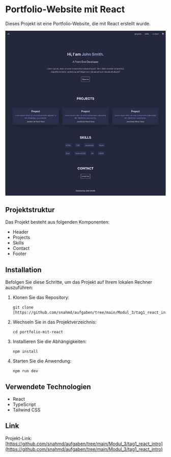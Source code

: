 # Portfolio-Website mit React

Dieses Projekt ist eine Portfolio-Website, die mit React erstellt wurde.

![Portfolio Screenshot](./src/assets/portfolio-react.png)

## Projektstruktur

Das Projekt besteht aus folgenden Komponenten:

- Header
- Projects
- Skills
- Contact
- Footer

## Installation

Befolgen Sie diese Schritte, um das Projekt auf Ihrem lokalen Rechner auszuführen:

1. Klonen Sie das Repository:
   ```
   git clone [https://github.com/snahmd/aufgaben/tree/main/Modul_3/tag1_react_intro]
   ```
2. Wechseln Sie in das Projektverzeichnis:
   ```
   cd portfolio-mit-react
   ```
3. Installieren Sie die Abhängigkeiten:
   ```
   npm install
   ```
4. Starten Sie die Anwendung:
   ```
   npm run dev
   ```

## Verwendete Technologien

- React
- TypeScript
- Tailwind CSS

## Link

Projekt-Link: [https://github.com/snahmd/aufgaben/tree/main/Modul_3/tag1_react_intro](https://github.com/snahmd/aufgaben/tree/main/Modul_3/tag1_react_intro)
